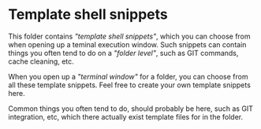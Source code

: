 # Template shell snippets

This folder contains _"template shell snippets"_, which you can choose from when opening up a teminal execution window.
Such snippets can contain things you often tend to do on a _"folder level"_, such as GIT commands, cache cleaning, etc.

When you open up a _"terminal window"_ for a folder, you can choose from all these template snippets. Feel free to create 
your own template snippets here.

Common things you often tend to do, should probably be here, such as GIT integration, etc, which there actually exist 
template files for in the folder.

